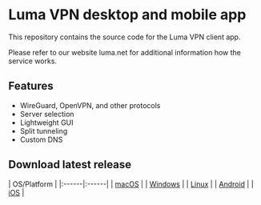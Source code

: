 # Luma VPN desktop and mobile app

This repository contains the source code for the Luma VPN client app.

Please refer to our website luma.net for additional information how the service works.

## Features

- WireGuard, OpenVPN, and other protocols
- Server selection
- Lightweight GUI
- Split tunneling
- Custom DNS

## Download latest release

| OS/Platform |
|:------|:------|
| [macOS](https://luma/download1) |
| [Windows](https://luma.download1) |
| [Linux](https://luma.download1) |
| [Android](https://luma/download1)  |
| [iOS](https://luma/download1)  |

